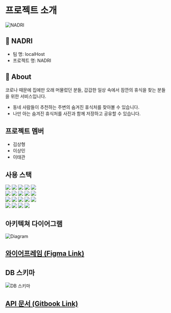 # 프로젝트 소개

![NADRI](https://user-images.githubusercontent.com/84123052/149291470-271a7ba4-a379-4461-a5d0-fcb27fe87b5a.png)

## 🚌 NADRI
- 팀 명: localHost
- 프로젝트 명: NADRI

## 📌 About
코로나 때문에 집에만 오래 머물렀던 분들, 갑갑한 일상 속에서 잠깐의 휴식을 찾는 분들을 위한 서비스입니다.
- 동네 사람들이 추천하는 주변의 숨겨진 휴식처를 찾아볼 수 있습니다.
- 나만 아는 숨겨진 휴식처를 사진과 함께 저장하고 공유할 수 있습니다.

## 프로젝트 멤버
- 김상형
- 이상민
- 이태관

## 사용 스택
<div>
<img src="https://img.shields.io/badge/html5-E34F26?style=for-the-badge&logo=html5&logoColor=white">    
<img src="https://img.shields.io/badge/react-61DAFB?style=for-the-badge&logo=react&logoColor=black">    
<img src="https://img.shields.io/badge/css-1572B6?style=for-the-badge&logo=css3&logoColor=white">    
<img src="https://img.shields.io/badge/styled compoents-DB7093?style=for-the-badge&logo=styled-components&logoColor=white">    
<img src="https://img.shields.io/badge/javascript-F7DF1E?style=for-the-badge&logo=javascript&logoColor=black">    
</div>
<div>
<img src="https://img.shields.io/badge/redux-764ABC?style=for-the-badge&logo=redux&logoColor=white">    
<img src="https://img.shields.io/badge/node.js-339933?style=for-the-badge&logo=Node.js&logoColor=white">    
<img src="https://img.shields.io/badge/sequelize-52B0E7?style=for-the-badge&logo=sequelize&logoColor=white">    
<img src="https://img.shields.io/badge/mysql-4479A1?style=for-the-badge&logo=mysql&logoColor=white">    
<img src="https://img.shields.io/badge/json web token-000000?style=for-the-badge&logo=JSON Web Tokens&logoColor=white">    
</div>
<div>
<img src="https://img.shields.io/badge/express-000000?style=for-the-badge&logo=express&logoColor=white">    
<img src="https://img.shields.io/badge/amazon aws-232F3E?style=for-the-badge&logo=amazonaws&logoColor=white">    
<img src="https://img.shields.io/badge/kakao api-FFCD00?style=for-the-badge&logo=kakao&logoColor=black">    
<img src="https://img.shields.io/badge/github-181717?style=for-the-badge&logo=github&logoColor=white">    
<img src="https://img.shields.io/badge/react router-CA4245?style=for-the-badge&logo=React Router&logoColor=white">    
</div>
<div>
<img src="https://img.shields.io/badge/axios-7E3E8D?style=for-the-badge&logo=axios&logoColor=white">  
<img src="https://img.shields.io/badge/oauth-000000?style=for-the-badge&logo=oauth&logoColor=white">  
<img src="https://img.shields.io/badge/multer-F2A34D?style=for-the-badge&logo=multer&logoColor=white">  
<img src="https://img.shields.io/badge/nodemailer-22A3D7?style=for-the-badge&logo=nodemailer&logoColor=white">  
</div>

## 아키텍쳐 다이어그램
![Diagram](https://user-images.githubusercontent.com/77206786/147662970-3afbc2e2-1c67-47df-bef3-460604650380.png)


## [와이어프레임 (Figma Link)](https://www.figma.com/file/GTGdlQ4ZfyX4zflv3qW1qX/NADRI?node-id=0%3A1)

## DB 스키마
![DB 스키마](https://user-images.githubusercontent.com/77206786/147733002-badf2974-afe7-43a4-ad92-cebd443ca6a9.png)

## [API 문서 (Gitbook Link)](https://localhost-5.gitbook.io/nadri/api/auth)
